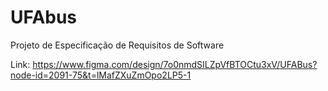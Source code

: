 # UFAbus
Projeto de Especificação de Requisitos de Software

Link: https://www.figma.com/design/7o0nmdSILZpVfBTOCtu3xV/UFABus?node-id=2091-75&t=lMafZXuZmOpo2LP5-1
